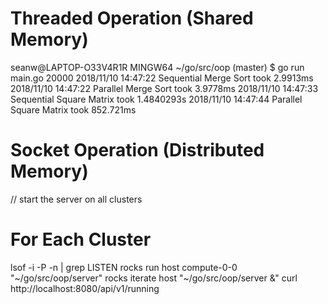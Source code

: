 # Threaded Operation (Shared Memory)

seanw@LAPTOP-O33V4R1R MINGW64 ~/go/src/oop (master)
$ go run main.go 20000
2018/11/10 14:47:22 Sequential Merge Sort took 2.9913ms
2018/11/10 14:47:22 Parallel Merge Sort took 3.9778ms
2018/11/10 14:47:33 Sequential Square Matrix took 1.4840293s
2018/11/10 14:47:44 Parallel Square Matrix took 852.721ms

# Socket Operation (Distributed Memory)

// start the server on all clusters

# For Each Cluster
lsof -i -P -n | grep LISTEN
rocks run host compute-0-0 "~/go/src/oop/server"
rocks iterate host "~/go/src/oop/server &"
curl http://localhost:8080/api/v1/running